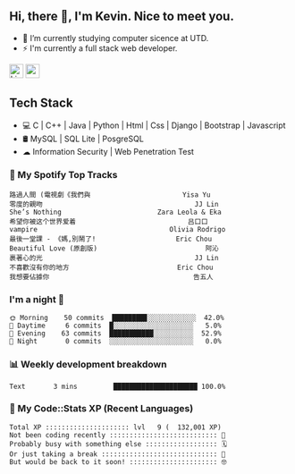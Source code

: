 ## Hi, there 👋, I'm Kevin. Nice to meet you.

- 🌱 I’m currently studying computer sicence at UTD.
- ⚡ I'm currently a full stack web developer.

<a href="https://www.linkedin.com/in/kevin12686/"><img alt="LinkedIn" src="https://img.shields.io/badge/linkedin%20-%230077B5.svg?&style=for-the-badge&logo=linkedin&logoColor=white" height=25></a>
<a href="https://www.instagram.com/kevin12686/"><img src="https://img.shields.io/badge/instagram-3f729b?&style=for-the-badge&logo=instagram&logoColor=white" height=25></a>

## Tech Stack

* 💻 C | C++ | Java | Python | Html | Css | Django | Bootstrap | Javascript
* 🛢️ MySQL | SQL Lite | PosgreSQL
* ☁ Information Security | Web Penetration Test

### 🎵 My Spotify Top Tracks

<!-- spotify start -->

```text
路過人間 (電視劇《我們與                       Yisa Yu
零度的親吻                                      JJ Lin
She’s Nothing                        Zara Leola & Eka
希望你被这个世界爱着                            吕口口
vampire                                 Olivia Rodrigo
最後一堂課 - 《媽,別鬧了!                    Eric Chou
Beautiful Love (原創版)                           阿沁
裹著心的光                                      JJ Lin
不喜歡沒有你的地方                           Eric Chou
我想要佔據你                                    告五人
```

<!-- spotify end -->

### I'm a night 🦉

<!-- early_bird start -->

```text
🌞 Morning    50 commits  ████████▊░░░░░░░░░░░░  42.0%
🌆 Daytime     6 commits  █░░░░░░░░░░░░░░░░░░░░   5.0%
🌃 Evening    63 commits  ███████████░░░░░░░░░░  52.9%
🌙 Night       0 commits  ░░░░░░░░░░░░░░░░░░░░░   0.0%
```

<!-- early_bird end -->

### 📊 Weekly development breakdown

<!-- code_time start -->

```text
Text       3 mins         █████████████████████ 100.0%
```

<!-- code_time end -->

### 🧰 My Code::Stats XP (Recent Languages)

<!-- codestats start -->

```text
Total XP ::::::::::::::::::::: lvl   9 (  132,001 XP) 
Not been coding recently ::::::::::::::::::::::::::: 🙈
Probably busy with something else :::::::::::::::::: 🗓
Or just taking a break ::::::::::::::::::::::::::::: 🌴
But would be back to it soon! :::::::::::::::::::::: 🤓
```

<!-- codestats end -->
